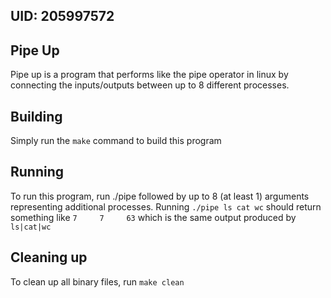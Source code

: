## UID: 205997572

## Pipe Up

Pipe up is a program that performs like the pipe operator in linux by connecting the inputs/outputs between up to 8 different processes.

## Building

Simply run the ```make``` command to build this program

## Running

To run this program, run ./pipe followed by up to 8 (at least 1) arguments representing additional processes. Running ```./pipe ls cat wc``` should return something like ```7     7     63``` which is the same output produced by ```ls|cat|wc```

## Cleaning up

To clean up all binary files, run ```make clean```
